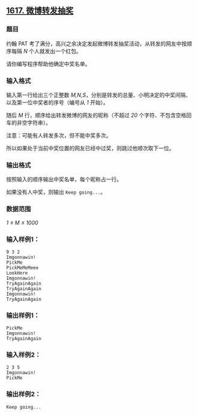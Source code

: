 ## [1617. 微博转发抽奖](https://www.acwing.com/problem/content/1619/)

### 题目

约翰 PAT 考了满分，高兴之余决定发起微博转发抽奖活动，从转发的网友中按顺序每隔 *N* 个人就发出一个红包。

请你编写程序帮助他确定中奖名单。

### 输入格式

输入第一行给出三个正整数 *M,N,S*，分别是转发的总量、小明决定的中奖间隔、以及第一位中奖者的序号（编号从 *1* 开始）。

随后 *M* 行，顺序给出转发微博的网友的昵称（不超过 *20* 个字符、不包含空格回车的非空字符串）。

注意：可能有人转发多次，但不能中奖多次。

所以如果处于当前中奖位置的网友已经中过奖，则跳过他顺次取下一位。

### 输出格式

按照输入的顺序输出中奖名单，每个昵称占一行。

如果没有人中奖，则输出 `Keep going...`。

### 数据范围

*1 ≤ M ≤ 1000*

### 输入样例1：

```
9 3 2
Imgonnawin!
PickMe
PickMeMeMeee
LookHere
Imgonnawin!
TryAgainAgain
TryAgainAgain
Imgonnawin!
TryAgainAgain
```

### 输出样例1：

```
PickMe
Imgonnawin!
TryAgainAgain
```

### 输入样例2：

```
2 3 5
Imgonnawin!
PickMe
```

### 输出样例2：

```
Keep going...
```
